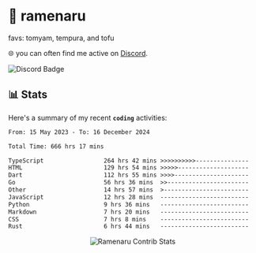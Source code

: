 # 🍜 ramenaru
favs: tomyam, tempura, and tofu

🌐 you can often find me active on [Discord](https://discordapp.com/users/503291004200157185).

![Discord Badge](https://dcbadge.vercel.app/api/shield/503291004200157185)

## 📊 Stats

Here's a summary of my recent **`coding`** activities:

<!--START_SECTION:waka-->

```txt
From: 15 May 2023 - To: 16 December 2024

Total Time: 666 hrs 17 mins

TypeScript                 264 hrs 42 mins >>>>>>>>>>---------------   39.73 %
HTML                       129 hrs 54 mins >>>>>--------------------   19.50 %
Dart                       112 hrs 55 mins >>>>---------------------   16.95 %
Go                         56 hrs 36 mins  >>-----------------------   08.50 %
Other                      14 hrs 57 mins  >------------------------   02.25 %
JavaScript                 12 hrs 28 mins  -------------------------   01.87 %
Python                     9 hrs 36 mins   -------------------------   01.44 %
Markdown                   7 hrs 20 mins   -------------------------   01.10 %
CSS                        7 hrs 8 mins    -------------------------   01.07 %
Rust                       6 hrs 44 mins   -------------------------   01.01 %
```

<!--END_SECTION:waka-->

<div style="text-align: center;">
   <img align="center" src="https://github-readme-streak-stats.herokuapp.com/?user=Ramenaru&theme=dark&card_width=520" alt="Ramenaru Contrib Stats" />
</div>

